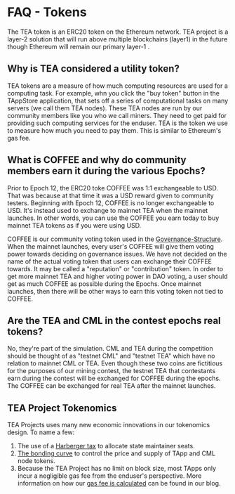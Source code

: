 # FAQ - Tokens

The TEA token is an ERC20 token on the Ethereum network. TEA project is a layer-2 solution that will run above multiple blockchains (layer1) in the future though Ethereum will remain our primary layer-1 .

## Why is TEA considered a utility token?

TEA tokens are a measure of how much computing resources are used for a computing task. For example, whn you click the "buy token" button in the TAppStore application, that sets off a series of computational tasks on many servers (we call them TEA nodes). These TEA nodes are run by our community members like you who we call miners. They need to get paid for providing such computing services for the enduser. TEA is the token we use to measure how much you need to pay them. This is similar to Ethereum's gas fee.

## What is COFFEE and why do community members earn it during the various Epochs?

Prior to Epoch 12, the ERC20 toke COFFEE was 1:1 exchangeable to USD. That was because at that time it was a USD reward given to community testers. Beginning with Epoch 12, COFFEE is no longer exchangeable to USD. It's instead used to exchange to mainnet TEA when the mainnet launches. In other words, you can use the COFFEE you earn today to buy mainnet TEA tokens as if you were using USD. 

COFFEE is our community voting token used in the [Governance-Structure](../_z_faq/Governance-Structure.md).  When the mainnet launches, every user's COFFEE will give them voting power towards deciding on governance issues. We have not decided on the name of the actual voting token that users can exchange their COFFEE towards. It may be called a "reputation" or "contribution" token. In order to get more mainnet TEA and higher voting power in DAO voting, a user should get as much COFFEE as possible during the Epochs. Once mainnet launches, then there will be other ways to earn this voting token not tied to COFFEE.

## Are the TEA and CML in the contest epochs real tokens?

No, they're part of the simulation. CML and TEA during the competition should be thought of as "testnet CML" and "testnet TEA" which have no relation to mainnet CML or TEA. Even though these two coins are fictitious for the purposes of our mining contest, the testnet TEA that contestants earn during the contest will be exchanged for COFFEE during the epochs. The COFFEE can be exchanged for real TEA after the mainnet launches.

## TEA Project Tokenomics

TEA Projects uses many new economic innovations in our tokenomics design. To name a few:

1. The use of a [Harberger tax](https://teaproject.medium.com/proposal-using-a-harberger-tax-in-the-global-state-machine-4323976f9b8) to allocate state maintainer seats.
1. [The bonding curve](bonding-curve-tokens/README.md) to control the price and supply of TApp and CML node tokens.
1. Because the TEA Project has no limit on block size, most TApps only incur a negligible gas fee from the enduser's perspective. More information on how our [gas fee is calculated](https://teaproject.medium.com/the-importance-of-the-tea-utility-token-ccf006f62ca9) can be found in our blog.
